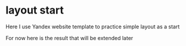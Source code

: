 # layout start

Here I use Yandex website template to practice simple layout as a start

For now here is the result that will be extended later
